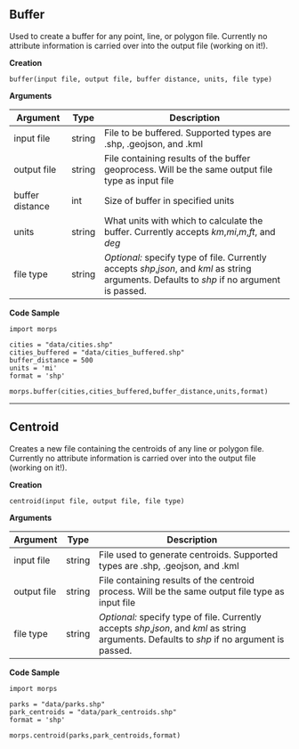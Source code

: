 ## Buffer

Used to create a buffer for any point, line, or polygon file. Currently no attribute information is carried over into the output file (working on it!).

**Creation**

    buffer(input file, output file, buffer distance, units, file type)

**Arguments**

Argument | Type | Description
--- | --- | ---
input file | string | File to be buffered. Supported types are .shp, .geojson, and .kml
output file | string | File containing results of the buffer geoprocess. Will be the same output file type as input file
buffer distance | int | Size of buffer in specified units
units | string | What units with which to calculate the buffer. Currently accepts *km*,*mi*,*m*,*ft*, and *deg*
file type | string | *Optional:*  specify type of file. Currently accepts *shp*,*json*, and *kml* as string arguments. Defaults to *shp* if no argument is passed. 

**Code Sample**
    
    import morps

	cities = "data/cities.shp"
	cities_buffered = "data/cities_buffered.shp"
	buffer_distance = 500
	units = 'mi'
	format = 'shp'

	morps.buffer(cities,cities_buffered,buffer_distance,units,format)

---

## Centroid

Creates a new file containing the centroids of any line or polygon file. Currently no attribute information is carried over into the output file (working on it!).

**Creation**

    centroid(input file, output file, file type)

**Arguments**

Argument | Type | Description
--- | --- | ---
input file | string | File used to generate centroids. Supported types are .shp, .geojson, and .kml
output file | string | File containing results of the centroid process. Will be the same output file type as input file
file type | string | *Optional:*  specify type of file. Currently accepts *shp*,*json*, and *kml* as string arguments. Defaults to *shp* if no argument is passed. 

**Code Sample**
    
    import morps

	parks = "data/parks.shp"
	park_centroids = "data/park_centroids.shp"
	format = 'shp'

	morps.centroid(parks,park_centroids,format)